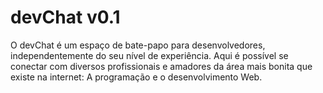 # devChat v0.1

O devChat é um espaço de bate-papo para desenvolvedores, independentemente do seu nível de experiência.
Aqui é possível se conectar com diversos profissionais e amadores da área mais bonita que existe na internet: A programação e o desenvolvimento Web.